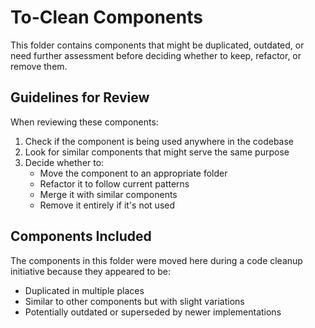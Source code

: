 # To-Clean Components

This folder contains components that might be duplicated, outdated, or need further assessment before deciding whether to keep, refactor, or remove them.

## Guidelines for Review

When reviewing these components:

1. Check if the component is being used anywhere in the codebase
2. Look for similar components that might serve the same purpose
3. Decide whether to:
   - Move the component to an appropriate folder
   - Refactor it to follow current patterns
   - Merge it with similar components
   - Remove it entirely if it's not used

## Components Included

The components in this folder were moved here during a code cleanup initiative because they appeared to be:
- Duplicated in multiple places
- Similar to other components but with slight variations
- Potentially outdated or superseded by newer implementations